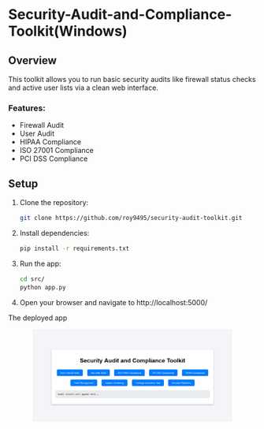# Security-Audit-and-Compliance-Toolkit(Windows)

## Overview

This toolkit allows you to run basic security audits like firewall status checks and active user lists via a clean web interface.

### Features:

- Firewall Audit
- User Audit
- HIPAA Compliance
- ISO 27001 Compliance
- PCI DSS Compliance

## Setup

1. Clone the repository:
   ```bash
   git clone https://github.com/roy9495/security-audit-toolkit.git
   ```
2. Install dependencies:
   ```bash
   pip install -r requirements.txt
   ```
3. Run the app:
   ```bash
   cd src/
   python app.py
   ```
4. Open your browser and navigate to http://localhost:5000/

The deployed app
   <p align="center">
    <img src="https://raw.githubusercontent.com/roy9495/Security-Audit-and-Compliance-Toolkit/refs/heads/main/Capturesecurity.PNG" width="80%" alt="Deployed App"/>
</p>
